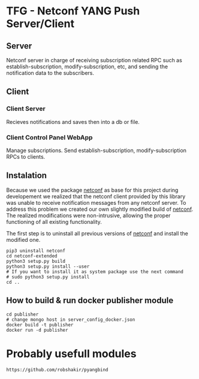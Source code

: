 # TFG - Netconf YANG Push Server/Client

## Server
Netconf server in charge of receiving subscription related RPC such as establish-subscription, modify-subscription, etc, and sending the notification data to the subscribers.
## Client
### Client Server
Recieves notifications and saves then into a db or file.
### Client Control Panel WebApp
Manage subscriptions. Send establish-subscription, modify-subscription RPCs to clients.


## Instalation
Because we used the package [netconf](https://pypi.org/project/netconf/) as base for this project during developement we realized that the netconf client provided by this library was unable to receive notification messages from any netconf server. To address this problem we created our own slightly modified build of [netconf](https://pypi.org/project/netconf/). The realized modifications were non-intrusive, allowing the proper functioning of all existing functionality.

The first step is to uninstall all previous versions of [netconf](https://pypi.org/project/netconf/) and install the modified one.

```
pip3 uninstall netconf
cd netconf-extended
python3 setup.py build
python3 setup.py install --user
# If you want to install it as system package use the next command
# sudo python3 setup.py install
cd ..
```


## How to build & run docker publisher module

```
cd publisher
# change mongo host in server_config_docker.json
docker build -t publisher
docker run -d publisher
```

# Probably usefull modules
```
https://github.com/robshakir/pyangbind

```




